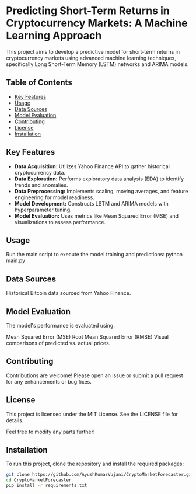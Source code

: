 # Predicting Short-Term Returns in Cryptocurrency Markets: A Machine Learning Approach

This project aims to develop a predictive model for short-term returns in cryptocurrency markets using advanced machine learning techniques, specifically Long Short-Term Memory (LSTM) networks and ARIMA models.

## Table of Contents
- [Key Features](#key-features)
- [Usage](#usage)
- [Data Sources](#data-sources)
- [Model Evaluation](#model-evaluation)
- [Contributing](#contributing)
- [License](#license)
- [Installation](#installation)

## Key Features
- **Data Acquisition:** Utilizes Yahoo Finance API to gather historical cryptocurrency data.
- **Data Exploration:** Performs exploratory data analysis (EDA) to identify trends and anomalies.
- **Data Preprocessing:** Implements scaling, moving averages, and feature engineering for model readiness.
- **Model Development:** Constructs LSTM and ARIMA models with hyperparameter tuning.
- **Model Evaluation:** Uses metrics like Mean Squared Error (MSE) and visualizations to assess performance.



## Usage

Run the main script to execute the model training and predictions:
python main.py

## Data Sources
Historical Bitcoin data sourced from Yahoo Finance.
## Model Evaluation
The model's performance is evaluated using:

Mean Squared Error (MSE)
Root Mean Squared Error (RMSE)
Visual comparisons of predicted vs. actual prices.
## Contributing
Contributions are welcome! Please open an issue or submit a pull request for any enhancements or bug fixes.

## License
This project is licensed under the MIT License. See the LICENSE file for details.

Feel free to modify any parts further!

## Installation
To run this project, clone the repository and install the required packages:
```bash
git clone https://github.com/AyushKumarVujani/CryptoMarketForecaster.git
cd CryptoMarketForecaster
pip install -r requirements.txt



